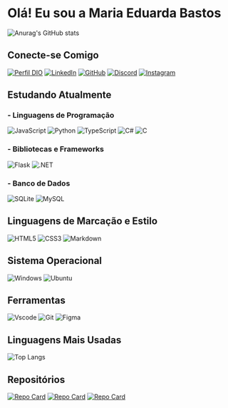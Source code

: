 # Olá! Eu sou a Maria Eduarda Bastos

![Anurag's GitHub stats](https://github-readme-stats.vercel.app/api?username=mariaeduarda228&theme=github_dark&show_icons=true)

## Conecte-se Comigo

[![Perfil DIO](https://img.shields.io/badge/-Meu%20Perfil%20na%20DIO-100?style=for-the-badge&logo=)](https://www.dio.me/users/mariaeduarda08222005)
[![LinkedIn](https://img.shields.io/badge/LinkedIn-100?style=for-the-badge&logo=linkedin&logoColor=0077B5)](https://www.linkedin.com/in/maria-eduarda-bastos-9139a3259/)
[![GitHub](https://img.shields.io/badge/GitHub-100000?style=for-the-badge&logo=github&logoColor=white)](https://github.com/mariaeduarda228)
[![Discord](https://img.shields.io/badge/Discord-100?style=for-the-badge&logo=discord&logoColor=)](https://discord.com/channels/@me)
[![Instagram](https://img.shields.io/badge/-Instagram-100?style=for-the-badge&logo=instagram&logoColor=)](https://www.instagram.com/e_mary22/)

## Estudando Atualmente

### - Linguagens de Programação

![JavaScript](https://img.shields.io/badge/JavaScript-100?style=for-the-badge&logo=javascript&logoColor=)
![Python](https://img.shields.io/badge/python-100?style=for-the-badge&logo=python&logoColor=)
![TypeScript](https://img.shields.io/badge/TypeScript-100?style=for-the-badge&logo=typescript&logoColor=)
![C#](https://img.shields.io/badge/C%23-100?style=for-the-badge&logo=c-sharp&logoColor=)
![C](https://img.shields.io/badge/C-100?style=for-the-badge&logo=c&logoColor=0077B5)

### - Bibliotecas e Frameworks

![Flask](https://img.shields.io/badge/flask-%23000.svg?style=for-the-badge&logo=flask&logoColor=)
![.NET](https://img.shields.io/badge/.NET-100?style=for-the-badge&logo=.net&logoColor=5C2D91)

### - Banco de Dados

![SQLite](https://img.shields.io/badge/SQLite-000?style=for-the-badge&logo=sqlite&logoColor=07405E)
![MySQL](https://img.shields.io/badge/MySQL-00000F?style=for-the-badge&logo=mysql&logoColor=white)

## Linguagens de Marcação e Estilo

![HTML5](https://img.shields.io/badge/HTML5-100?style=for-the-badge&logo=html5&logoColor=E34F26)
![CSS3](https://img.shields.io/badge/CSS3-100?style=for-the-badge&logo=css3&logoColor=1572B6)
![Markdown](https://img.shields.io/badge/Markdown-000?style=for-the-badge&logo=markdown)

## Sistema Operacional

![Windows](https://img.shields.io/badge/Windows-000?style=for-the-badge&logo=windows&logoColor=2CA5E0)
![Ubuntu](https://img.shields.io/badge/Ubuntu-100?style=for-the-badge&logo=ubuntu&logoColor=)

## Ferramentas

![Vscode](https://img.shields.io/badge/Vscode-100?style=for-the-badge&logo=visual-studio-code&logoColor=007ACC)
![Git](https://img.shields.io/badge/GIT-100?style=for-the-badge&logo=git&logoColor=)
![Figma](https://img.shields.io/badge/Figma-100?style=for-the-badge&logo=figma&logoColor=)

## Linguagens Mais Usadas

![Top Langs](https://github-readme-stats-git-masterrstaa-rickstaa.vercel.app/api/top-langs/?username=mariaeduarda228&&&layout=compact&bg&theme=github_dark&show_icons=true)

## Repositórios

[![Repo Card](https://github-readme-stats.vercel.app/api/pin/?username=mariaeduarda228&repo=nlw-unite&bg_color=000&border_color=30A3DC&show_icons=true&theme=github_dark&show_icons=true)](https://github.com/mariaeduarda228/nlw-unite)
[![Repo Card](https://github-readme-stats.vercel.app/api/pin/?username=mariaeduarda228&&repo=dio-lab-open-source&bg_color=000&border_color=30A3DC&show_icons=true&theme=github_dark&show_icons=true)](https://github.com/mariaeduarda228/dio-lab-open-source)
[![Repo Card](https://github-readme-stats.vercel.app/api/pin/?username=mariaeduarda228&&repo=pet-life&bg_color=000&border_color=30A3DC&show_icons=true&theme=github_dark&show_icons=true)](https://github.com/mariaeduarda228/pet-life)

<!---
mariaeduarda228/mariaeduarda228 is a ✨ special ✨ repository because its `README.md` (this file) appears on your GitHub profile.
You can click the Preview link to take a look at your changes.
--->
